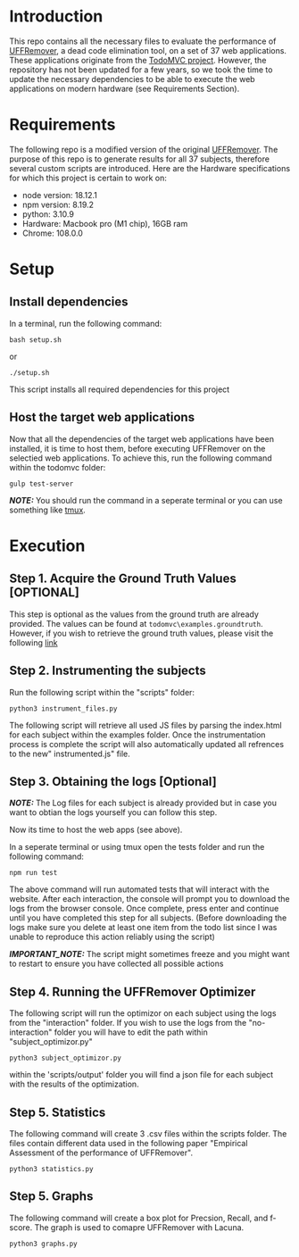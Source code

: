 # Introduction

This repo contains all the necessary files to evaluate the performance of [UFFRemover](https://github.com/hcvazquez/UFFRemover), a dead code elimination tool, on a set of 37 web applications. These applications originate from the [TodoMVC project](https://todomvc.com/). However, the repository has not been updated for a few years, so we took the time to update the necessary dependencies to be able to execute the web applications on modern hardware (see Requirements Section).

# Requirements

The following repo is a modified version of the original [UFFRemover](https://github.com/hcvazquez/UFFRemover). The purpose of this repo is to generate results for all 37 subjects, therefore several custom scripts are introduced. Here are the Hardware specifications for which this project is certain to work on:

- node version: 18.12.1
- npm version: 8.19.2
- python: 3.10.9
- Hardware: Macbook pro (M1 chip), 16GB ram
- Chrome: 108.0.0

# Setup
## Install dependencies
In a terminal, run the following command:

```
bash setup.sh
```
or 
```
./setup.sh
```

This script installs all required dependencies for this project

## Host the target web applications
Now that all the dependencies of the target web applications have been installed, it is time to host them, before executing UFFRemover on the selectied web applications. To achieve this, run the following command within the todomvc folder:

```
gulp test-server
```
**_NOTE:_**  You should run the command in a seperate terminal or you can use something like [tmux](https://github.com/tmux/tmux).

# Execution

## Step 1. Acquire the Ground Truth Values [OPTIONAL]
This step is optional as the values from the ground truth are already provided. The values can be found at `todomvc\examples.groundtruth`. However, if you wish to retrieve the ground truth values, please visit the following [link](https://github.com/lkrumpak/lacuna-evaluation-ground-truth)

## Step 2. Instrumenting the subjects
Run the following script within the "scripts" folder:
```
python3 instrument_files.py
```

The following script will retrieve all used JS files by parsing the index.html for each subject within the examples folder. Once the instrumentation process is complete the script will also automatically updated all refrences to the new" instrumented.js" file.

## Step 3. Obtaining the logs [Optional]
**_NOTE:_** The Log files for each subject is already provided but in case you want to obtian the logs yourself you can follow this step.

Now its time to host the web apps (see above).

In a seperate terminal or using tmux open the tests folder and run the following command:

```
npm run test
``` 

The above command will run automated tests that will interact with the website. After each interaction, the console will prompt you to download the logs from the browser console. Once complete, press enter and continue until you have completed this step for all subjects. (Before downloading the logs make sure you delete at least one item from the todo list since I was unable to reproduce this action reliably using the script)

**_IMPORTANT_NOTE:_** The script might sometimes freeze and you might want to restart to ensure you have collected all possible actions

## Step 4. Running the UFFRemover Optimizer
The following script will run the optimizor on each subject using the logs from the "interaction" folder. If you wish to use the logs from the "no-interaction" folder you will have to edit the path within "subject_optimizor.py"

``` 
python3 subject_optimizor.py
``` 

within the 'scripts/output' folder you will find a json file for each subject with the results of the optimization.

## Step 5. Statistics
The following command will create 3 .csv files within the scripts folder. The files contain different data used in the following paper "Empirical Assessment of the performance of UFFRemover".
``` 
python3 statistics.py
```

## Step 5. Graphs
The following command will create a box plot for Precsion, Recall, and f-score. The graph is used to comapre UFFRemover with Lacuna.
``` 
python3 graphs.py
```